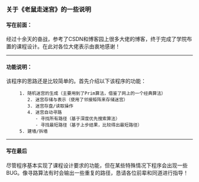 ### 关于《老鼠走迷宫》的一些说明 

####  写在前面：

​        经过十余天的奋战，参考了CSDN和博客园上很多大佬的博客，终于完成了学院布置的课程设计。在此对各位大佬表示由衷地感谢！

--------

####  功能说明：

   该程序的思路还是比较简单的。首先介绍以下该程序的功能：

         1. 随机迷宫的生成（主要用到了Prim算法，借鉴了网上的一个经典算法）
            2. 迷宫存储与表示（使用了邻接矩阵来存储迷宫）
            3. 迷宫存盘/读取操作
            4. 迷宫自动寻路
               - 寻找所有路径（基于深度优先搜索算法）
               - 寻找最短路径（基于上步结果，比较得出最短路径）
         5. 建墙/拆墙

-----

####  写在最后

​        尽管程序基本实现了课程设计要求的功能，但在某些特殊情况下程序会出现一些BUG。像寻路算法有时会输出一些重复的路径，恳请各位前辈和同道进行指导！

